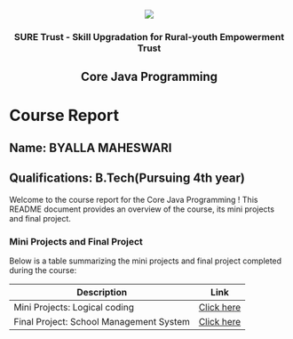 <!-- PROJECT LOGO -->
<br />

<div align="center">
   <img src='https://user-images.githubusercontent.com/73131499/166115643-d3187f47-d38f-41b2-ae42-5ecbbc60de14.png' />


<h3 align="center">SURE Trust - Skill Upgradation for Rural-youth Empowerment Trust</h3>
  <h2> Core Java Programming </h2>
</div>

# Course Report

## Name: BYALLA MAHESWARI

## Qualifications: B.Tech(Pursuing 4th year)

Welcome to the course report for the Core Java Programming ! This README document provides an overview of the course, its mini projects and final project.

### Mini Projects and Final Project

Below is a table summarizing the mini projects and final project completed during the course:

| Description                               | Link                                    |
|-------------------------------------------|-----------------------------------------|
| Mini Projects:    Logical coding| [Click here](https://github.com/sure-trust/G13_JAVA/tree/main/Mini%20Projects/Maheswari)                        |
| Final Project: School Management System     |[Click here](https://github.com/sure-trust/G13_JAVA/tree/main/Final%20Capstone%20Project/Maheswari/Suretrust)                      |
